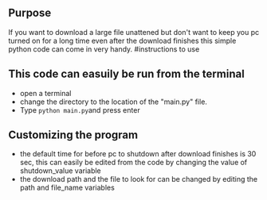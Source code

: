 
## Purpose
If you want to download a large file unattened but don't want to keep you pc turned on for a long time even after the download finishes this simple python code can come in very handy.
#instructions to use

## This code can easuily be run from the terminal 

* open a terminal
* change the directory to the location of the "main.py" file.
* Type `python main.py`and press enter

## Customizing the program
* the default time for before pc to shutdown after download finishes is 30 sec, this can easily be edited from the code by changing the value of shutdown_value variable
* the download path and the file to look for can be changed by editing the path and file_name variables

